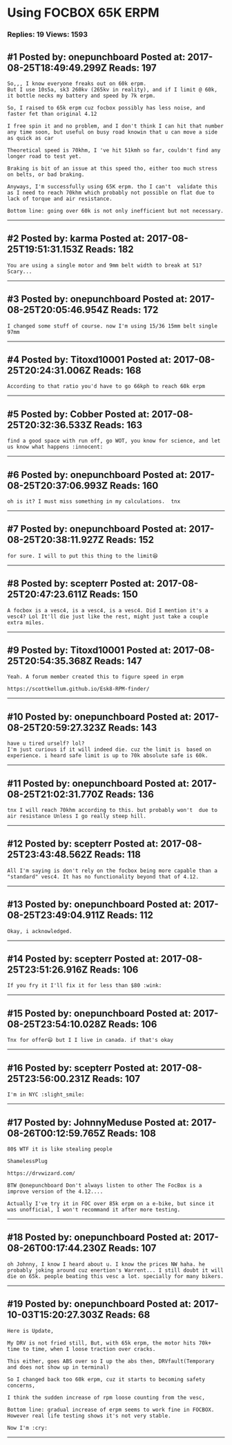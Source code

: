 # Using FOCBOX 65K ERPM

### Replies: 19 Views: 1593

## \#1 Posted by: onepunchboard Posted at: 2017-08-25T18:49:49.299Z Reads: 197

```
So,,, I know everyone freaks out on 60k erpm.
But I use 10s5a, sk3 260kv (265kv in reality), and if I limit @ 60k, it bottle necks my battery and speed by 7k erpm. 

So, I raised to 65k erpm cuz focbox possibly has less noise, and faster fet than original 4.12

I free spin it and no problem, and I don't think I can hit that number any time soon, but useful on busy road knowin that u can move a side as quick as car

Theoretical speed is 70khm, I 've hit 51kmh so far, couldn't find any longer road to test yet.

Braking is bit of an issue at this speed tho, either too much stress on belts, or bad braking.

Anyways, I'm successfully using 65K erpm. tho I can't  validate this as I need to reach 70khm which probably not possible on flat due to lack of torque and air resistance.

Bottom line: going over 60k is not only inefficient but not necessary.
```

---
## \#2 Posted by: karma Posted at: 2017-08-25T19:51:31.153Z Reads: 182

```
You are using a single motor and 9mm belt width to break at 51? Scary...
```

---
## \#3 Posted by: onepunchboard Posted at: 2017-08-25T20:05:46.954Z Reads: 172

```
I changed some stuff of course. now I'm using 15/36 15mm belt single 97mm
```

---
## \#4 Posted by: Titoxd10001 Posted at: 2017-08-25T20:24:31.006Z Reads: 168

```
According to that ratio you'd have to go 66kph to reach 60k erpm
```

---
## \#5 Posted by: Cobber Posted at: 2017-08-25T20:32:36.533Z Reads: 163

```
find a good space with run off, go WOT, you know for science, and let us know what happens :innocent:
```

---
## \#6 Posted by: onepunchboard Posted at: 2017-08-25T20:37:06.993Z Reads: 160

```
oh is it? I must miss something in my calculations.  tnx
```

---
## \#7 Posted by: onepunchboard Posted at: 2017-08-25T20:38:11.927Z Reads: 152

```
for sure. I will to put this thing to the limit😆
```

---
## \#8 Posted by: scepterr Posted at: 2017-08-25T20:47:23.611Z Reads: 150

```
A focbox is a vesc4, is a vesc4, is a vesc4. Did I mention it's a vesc4? Lol It'll die just like the rest, might just take a couple extra miles.
```

---
## \#9 Posted by: Titoxd10001 Posted at: 2017-08-25T20:54:35.368Z Reads: 147

```
Yeah. A forum member created this to figure speed in erpm

https://scottkellum.github.io/Esk8-RPM-finder/
```

---
## \#10 Posted by: onepunchboard Posted at: 2017-08-25T20:59:27.323Z Reads: 143

```
have u tired urself? lol? 
I'm just curious if it will indeed die. cuz the limit is  based on experience. i heard safe limit is up to 70k absolute safe is 60k.
```

---
## \#11 Posted by: onepunchboard Posted at: 2017-08-25T21:02:31.770Z Reads: 136

```
tnx I will reach 70khm according to this. but probably won't  due to air resistance Unless I go really steep hill.
```

---
## \#12 Posted by: scepterr Posted at: 2017-08-25T23:43:48.562Z Reads: 118

```
All I'm saying is don't rely on the focbox being more capable than a "standard" vesc4. It has no functionality beyond that of 4.12.
```

---
## \#13 Posted by: onepunchboard Posted at: 2017-08-25T23:49:04.911Z Reads: 112

```
Okay, i acknowledged.
```

---
## \#14 Posted by: scepterr Posted at: 2017-08-25T23:51:26.916Z Reads: 106

```
If you fry it I'll fix it for less than $80 :wink:
```

---
## \#15 Posted by: onepunchboard Posted at: 2017-08-25T23:54:10.028Z Reads: 106

```
Tnx for offer😃 but I I live in canada. if that's okay
```

---
## \#16 Posted by: scepterr Posted at: 2017-08-25T23:56:00.231Z Reads: 107

```
I'm in NYC :slight_smile:
```

---
## \#17 Posted by: JohnnyMeduse Posted at: 2017-08-26T00:12:59.765Z Reads: 108

```
80$ WTF it is like stealing people  

ShamelessPlug

https://drvwizard.com/

BTW @onepunchboard Don't always listen to other The FocBox is a improve version of the 4.12....

Actually I've try it in FOC over 85k erpm on a e-bike, but since it was unofficial, I won't recommand it after more testing.
```

---
## \#18 Posted by: onepunchboard Posted at: 2017-08-26T00:17:44.230Z Reads: 107

```
oh Johnny, I know I heard about u. I know the prices NW haha. he probably joking around cuz enertion's Warrent... I still doubt it will die on 65k. people beating this vesc a lot. specially for many bikers.
```

---
## \#19 Posted by: onepunchboard Posted at: 2017-10-03T15:20:27.303Z Reads: 68

```
Here is Update,

My DRV is not fried still, But, with 65k erpm, the motor hits 70k+ time to time, when I loose traction over cracks.

This either, goes ABS over so I up the abs then, DRVfault(Temporary and does not show up in terminal)

So I changed back too 60k erpm, cuz it starts to becoming safety concerns,

I think the sudden increase of rpm loose counting from the vesc,

Bottom line: gradual increase of erpm seems to work fine in FOCBOX. However real life testing shows it's not very stable.

Now I'm :cry:
```

---

